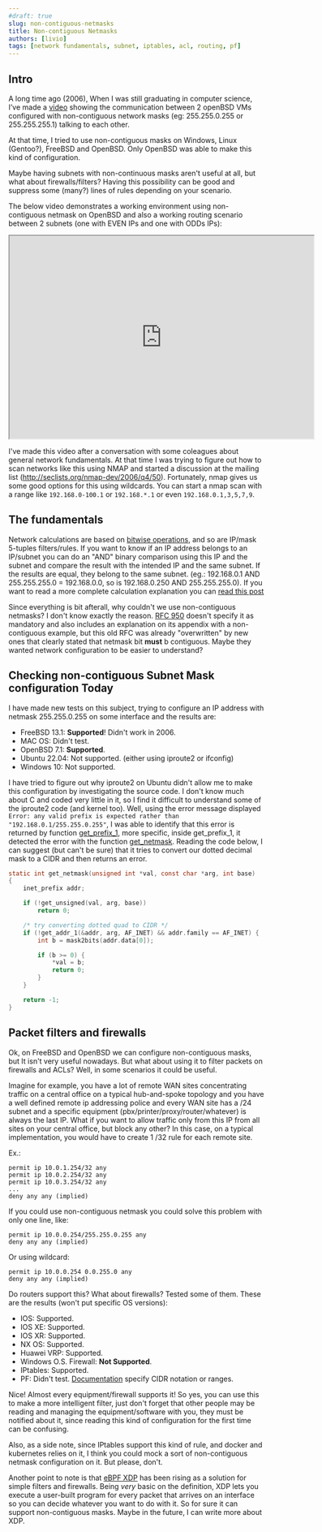 ```yaml
---
#draft: true
slug: non-contiguous-netmasks
title: Non-contiguous Netmasks
authors: [livio]
tags: [network fundamentals, subnet, iptables, acl, routing, pf]
---
```


## Intro

A long time ago (2006), When I was still graduating in computer science, I’ve made a [video](https://www.youtube.com/watch?v=QsUlySdtqaw) showing the communication between 2 openBSD VMs configured with non-contiguous network masks (eg: 255.255.0.255 or 255.255.255.1) talking to each other.

At that time, I tried to use non-contiguous masks on Windows, Linux (Gentoo?), FreeBSD and OpenBSD. Only OpenBSD was able to make this kind of configuration.

Maybe having subnets with non-continuous masks aren't useful at all, but what about firewalls/filters? Having this possibility can be good and suppress some (many?) lines of rules depending on your scenario.

<!--truncate-->

The below video demonstrates a working environment using non-contiguous netmask on OpenBSD and also a working routing scenario between 2 subnets (one with EVEN IPs and one with ODDs IPs):
<iframe width="600" height="400"
src="https://www.youtube.com/embed/QsUlySdtqaw">
</iframe>

I've made this video after a conversation with some coleagues about general network fundamentals. At that time I was trying to figure out how to scan networks like this using NMAP and started a discussion at the mailing list (http://seclists.org/nmap-dev/2006/q4/50). Fortunately, nmap gives us some good options for this using wildcards. You can start a nmap scan with a range like `192.168.0-100.1` or `192.168.*.1` or even `192.168.0.1,3,5,7,9`.

## The fundamentals

Network calculations are based on [bitwise operations](https://en.wikipedia.org/wiki/Bitwise_operation), and so are IP/mask 5-tuples filters/rules. If you want to know if an IP address belongs to an IP/subnet you can do an "AND" binary comparison using this IP and the subnet and compare the result with the intended IP and the same subnet. If the results are equal, they belong to the same subnet. (eg.: 192.168.0.1 AND 255.255.255.0 = 192.168.0.0, so is 192.168.0.250 AND 255.255.255.0). If you want to read a more complete calculation explanation you can [read this post](https://www.prado.it/2016/05/21/.yet-another-post-about-ipv4-subnetting-non-contiguous-bits-version/)

Since everything is bit afterall, why couldn't we use non-contiguous netmasks? I don't know exactly the reason. [RFC 950](https://datatracker.ietf.org/doc/html/rfc950) doesn't specify it as mandatory and also includes an explanation on its appendix with a non-contiguous example, but this old RFC was already "overwritten" by new ones that clearly stated that netmask bit **must** b contiguous. Maybe they wanted network configuration to be easier to understand?

## Checking non-contiguous Subnet Mask configuration Today

I have made new tests on this subject, trying to configure an IP address with netmask 255.255.0.255 on some interface and the results are:
- FreeBSD 13.1: **Supported**! Didn't work in 2006.
- MAC OS: Didn't test.
- OpenBSD 7.1: **Supported**.
- Ubuntu 22.04: Not supported. (either using iproute2 or ifconfig)
- Windows 10: Not supported.


I have tried to figure out why iproute2 on Ubuntu didn't allow me to make this configuration by investigating the source code. I don't know much about C and coded very little in it, so I find it difficult to understand some of the iproute2 code (and kernel too). Well, using the error message displayed `Error: any valid prefix is expected rather than "192.168.0.1/255.255.0.255"`, I was able to identify that this error is returned by function [get_prefix_1](https://git.kernel.org/pub/scm/network/iproute2/iproute2.git/tree/lib/utils.c#n651), more specific, inside get_prefix_1, it detected the error with the function [get_netmask](https://git.kernel.org/pub/scm/network/iproute2/iproute2.git/tree/lib/utils.c#n164). Reading the code below, I can suggest (but can't be sure) that it tries to convert our dotted decimal mask to a CIDR and then returns an error.

```C {10,18} showLineNumbers
static int get_netmask(unsigned int *val, const char *arg, int base)
{
	inet_prefix addr;

	if (!get_unsigned(val, arg, base))
		return 0;

	/* try converting dotted quad to CIDR */
	if (!get_addr_1(&addr, arg, AF_INET) && addr.family == AF_INET) {
		int b = mask2bits(addr.data[0]);

		if (b >= 0) {
			*val = b;
			return 0;
		}
	}

	return -1;
}
```


## Packet filters and firewalls

Ok, on FreeBSD and OpenBSD we can configure non-contiguous masks, but It isn't very useful nowadays. But what about using it to filter packets on firewalls and ACLs? Well, in some scenarios it could be useful.

Imagine for example, you have a lot of remote WAN sites concentrating traffic on a central office on a typical hub-and-spoke topology and you have a well defined remote ip addressing police and every WAN site has a /24 subnet and a specific equipment (pbx/printer/proxy/router/whatever) is always the last IP. What if you want to allow traffic only from this IP from all sites on your central office, but block any other? In this case, on a typical implementation, you would have to create 1 /32 rule for each remote site.

Ex.:
```
permit ip 10.0.1.254/32 any
permit ip 10.0.2.254/32 any
permit ip 10.0.3.254/32 any
...
deny any any (implied)
```

If you could use non-contiguous netmask you could solve this problem with only one line, like:

```
permit ip 10.0.0.254/255.255.0.255 any
deny any any (implied)
```
Or using wildcard:

```
permit ip 10.0.0.254 0.0.255.0 any
deny any any (implied)
```


Do routers support this? What about firewalls? Tested some of them. These are the results (won't put specific OS versions):
- IOS: Supported.
- IOS XE: Supported.
- IOS XR: Supported.
- NX OS: Supported.
- Huawei VRP: Supported.
- Windows O.S. Firewall: **Not Supported**.
- IPtables: Supported.
- PF: Didn't test. [Documentation](https://man.openbsd.org/pf.conf) specify CIDR notation or ranges.


Nice! Almost every equipment/firewall supports it! So yes, you can use this to make a more intelligent filter, just don't forget that other people may be reading and managing the equipment/software with you, they must be notified about it, since reading this kind of configuration for the first time can be confusing.

Also, as a side note, since IPtables support this kind of rule, and docker and kubernetes relies on it, I think you could mock a sort of non-contiguous netmask configuration on it. But please, don't.

Another point to note is that [eBPF XDP](https://github.com/xdp-project/xdp-tutorial) has been rising as a solution for simple filters and firewalls. Being *very* basic on the definition, XDP lets you execute a user-built program for every packet that arrives on an interface so you can decide whatever you want to do with it. So for sure it can support non-contiguous masks. Maybe in the future, I can write more about XDP.